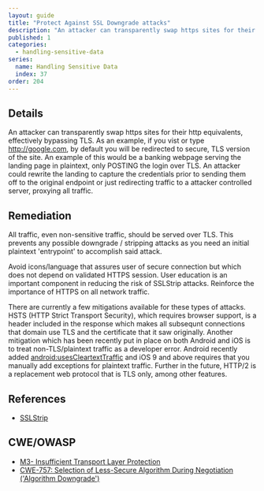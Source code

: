 ```yaml
---
layout: guide
title: "Protect Against SSL Downgrade attacks"
description: "An attacker can transparently swap https sites for their http equivalents, effectively bypassing TLS"
published: 1
categories:
  - handling-sensitive-data
series:
  name: Handling Sensitive Data
  index: 37
order: 204
---
```


## Details

An attacker can transparently swap https sites for their http equivalents, effectively bypassing TLS. As an example, if you vist or type http://google.com, by default you will be redirected to secure, TLS version of the site. An example of this would be a banking webpage serving the landing page in plaintext, only POSTING the login over TLS.  An attacker could rewrite the landing to capture the credentials prior to sending them off to the original endpoint or just redirecting traffic to a attacker controlled server, proxying all traffic.

## Remediation

All traffic, even non-sensitive traffic, should be served over TLS. This prevents any possible downgrade / stripping attacks as you need an initial plaintext 'entrypoint' to accomplish said attack.

Avoid icons/language that assures user of secure connection but which does not depend on validated HTTPS session. User education is an important component in reducing the risk of SSLStrip attacks. Reinforce the importance of HTTPS on all network traffic.

There are currently a few mitigations available for these types of attacks. HSTS (HTTP Strict Transport Security), which requires browser support, is a header included in the response which makes all subsequnt connections that domain use TLS and the certificate that it saw originally. Another mitigation which has been recently put in place on both Android and iOS is to treat non-TLS/plaintext traffic as a developer error.  Android recently added [android:usesCleartextTraffic](https://koz.io/android-m-and-the-war-on-cleartext-traffic/) and iOS 9 and above requires that you manually add exceptions for plaintext traffic.  Further in the future, HTTP/2 is a replacement web protocol that is TLS only, among other features.


## References

* [SSLStrip](http://www.thoughtcrime.org/software/sslstrip/)

## CWE/OWASP

 * [M3- Insufficient Transport Layer Protection](https://www.owasp.org/index.php/Mobile_Top_10_2014-M3)
 * [CWE-757: Selection of Less-Secure Algorithm During Negotiation ('Algorithm Downgrade')](http://cwe.mitre.org/data/definitions/757.html)


